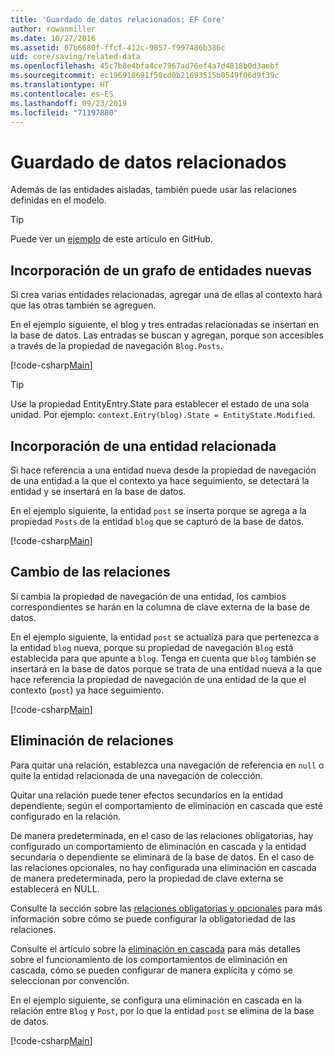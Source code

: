 ```yaml
---
title: 'Guardado de datos relacionados: EF Core'
author: rowanmiller
ms.date: 10/27/2016
ms.assetid: 07b6680f-ffcf-412c-9857-f997486b386c
uid: core/saving/related-data
ms.openlocfilehash: 45c7b8e4bfa4ce7967ad76ef4a7d4818b0d3aebf
ms.sourcegitcommit: ec196918691f50cd0b21693515b0549f06d9f39c
ms.translationtype: HT
ms.contentlocale: es-ES
ms.lasthandoff: 09/23/2019
ms.locfileid: "71197880"
---
```

# <a name="saving-related-data"></a>Guardado de datos relacionados

Además de las entidades aisladas, también puede usar las relaciones definidas en el modelo.

> [!TIP]  
> Puede ver un [ejemplo](https://github.com/aspnet/EntityFramework.Docs/tree/master/samples/core/Saving/RelatedData/) de este artículo en GitHub.

## <a name="adding-a-graph-of-new-entities"></a>Incorporación de un grafo de entidades nuevas

Si crea varias entidades relacionadas, agregar una de ellas al contexto hará que las otras también se agreguen.

En el ejemplo siguiente, el blog y tres entradas relacionadas se insertan en la base de datos. Las entradas se buscan y agregan, porque son accesibles a través de la propiedad de navegación `Blog.Posts`.

[!code-csharp[Main](../../../samples/core/Saving/RelatedData/Sample.cs#AddingGraphOfEntities)]

> [!TIP]  
> Use la propiedad EntityEntry.State para establecer el estado de una sola unidad. Por ejemplo: `context.Entry(blog).State = EntityState.Modified`.

## <a name="adding-a-related-entity"></a>Incorporación de una entidad relacionada

Si hace referencia a una entidad nueva desde la propiedad de navegación de una entidad a la que el contexto ya hace seguimiento, se detectará la entidad y se insertará en la base de datos.

En el ejemplo siguiente, la entidad `post` se inserta porque se agrega a la propiedad `Posts` de la entidad `blog` que se capturó de la base de datos.

[!code-csharp[Main](../../../samples/core/Saving/RelatedData/Sample.cs#AddingRelatedEntity)]

## <a name="changing-relationships"></a>Cambio de las relaciones

Si cambia la propiedad de navegación de una entidad, los cambios correspondientes se harán en la columna de clave externa de la base de datos.

En el ejemplo siguiente, la entidad `post` se actualiza para que pertenezca a la entidad `blog` nueva, porque su propiedad de navegación `Blog` está establecida para que apunte a `blog`. Tenga en cuenta que `blog` también se insertará en la base de datos porque se trata de una entidad nueva a la que hace referencia la propiedad de navegación de una entidad de la que el contexto (`post`) ya hace seguimiento.

[!code-csharp[Main](../../../samples/core/Saving/RelatedData/Sample.cs#ChangingRelationships)]

## <a name="removing-relationships"></a>Eliminación de relaciones

Para quitar una relación, establezca una navegación de referencia en `null` o quite la entidad relacionada de una navegación de colección.

Quitar una relación puede tener efectos secundarios en la entidad dependiente, según el comportamiento de eliminación en cascada que esté configurado en la relación.

De manera predeterminada, en el caso de las relaciones obligatorias, hay configurado un comportamiento de eliminación en cascada y la entidad secundaria o dependiente se eliminará de la base de datos. En el caso de las relaciones opcionales, no hay configurada una eliminación en cascada de manera predeterminada, pero la propiedad de clave externa se establecerá en NULL.

Consulte la sección sobre las [relaciones obligatorias y opcionales](../modeling/relationships.md#required-and-optional-relationships) para más información sobre cómo se puede configurar la obligatoriedad de las relaciones.

Consulte el artículo sobre la [eliminación en cascada](cascade-delete.md) para más detalles sobre el funcionamiento de los comportamientos de eliminación en cascada, cómo se pueden configurar de manera explícita y cómo se seleccionan por convención.

En el ejemplo siguiente, se configura una eliminación en cascada en la relación entre `Blog` y `Post`, por lo que la entidad `post` se elimina de la base de datos.

[!code-csharp[Main](../../../samples/core/Saving/RelatedData/Sample.cs#RemovingRelationships)]
